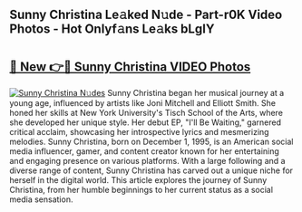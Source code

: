 ## Sunny Christina Le𝚊ked N𝚞de - Part-r0K Video Photos - Hot Onlyf𝚊ns Le𝚊ks bLgIY

# <h2><a href="http://ab63669.deff.icu/?id=Sunny+Christina">🔗 New 👉🔴 Sunny Christina VIDEO Photos</a></h2>

[![Sunny Christina N𝚞des](https://i.imgur.com/rIISA9y.gif)](http://ab63669.deff.icu/?id=Sunny+Christina)
Sunny Christina began her musical journey at a young age, influenced by artists like Joni Mitchell and Elliott Smith. She honed her skills at New York University's Tisch School of the Arts, where she developed her unique style. Her debut EP, "I'll Be Waiting," garnered critical acclaim, showcasing her introspective lyrics and mesmerizing melodies. Sunny Christina, born on December 1, 1995, is an American social media influencer, gamer, and content creator known for her entertaining and engaging presence on various platforms. With a large following and a diverse range of content, Sunny Christina has carved out a unique niche for herself in the digital world. This article explores the journey of Sunny Christina, from her humble beginnings to her current status as a social media sensation.

